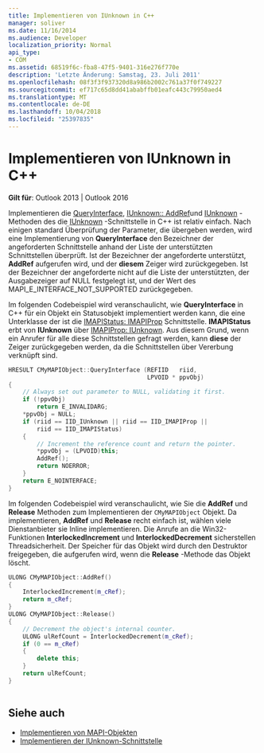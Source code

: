 ```yaml
---
title: Implementieren von IUnknown in C++
manager: soliver
ms.date: 11/16/2014
ms.audience: Developer
localization_priority: Normal
api_type:
- COM
ms.assetid: 68519f6c-fba8-47f5-9401-316e276f770e
description: 'Letzte Änderung: Samstag, 23. Juli 2011'
ms.openlocfilehash: 08f3f3f937320d8a986b2002c761a37f0f749227
ms.sourcegitcommit: ef717c65d8dd41ababffb01eafc443c79950aed4
ms.translationtype: MT
ms.contentlocale: de-DE
ms.lasthandoff: 10/04/2018
ms.locfileid: "25397835"
---
```

# <a name="implementing-iunknown-in-c"></a>Implementieren von IUnknown in C++

**Gilt für**: Outlook 2013 | Outlook 2016 
  
Implementieren die [QueryInterface](https://msdn.microsoft.com/library/ms682521%28v=VS.85%29.aspx), [IUnknown:: AddRef](https://msdn.microsoft.com/library/ms691379%28v=VS.85%29.aspx)und [IUnknown](https://msdn.microsoft.com/library/ms682317%28v=VS.85%29.aspx) -Methoden des die [IUnknown](https://msdn.microsoft.com/library/ms680509%28v=VS.85%29.aspx) -Schnittstelle in C++ ist relativ einfach. Nach einigen standard Überprüfung der Parameter, die übergeben werden, wird eine Implementierung von **QueryInterface** den Bezeichner der angeforderten Schnittstelle anhand der Liste der unterstützten Schnittstellen überprüft. Ist der Bezeichner der angeforderte unterstützt, **AddRef** aufgerufen wird, und der **diesem** Zeiger wird zurückgegeben. Ist der Bezeichner der angeforderte nicht auf die Liste der unterstützten, der Ausgabezeiger auf NULL festgelegt ist, und der Wert des MAPI_E_INTERFACE_NOT_SUPPORTED zurückgegeben. 
  
Im folgenden Codebeispiel wird veranschaulicht, wie **QueryInterface** in C++ für ein Objekt ein Statusobjekt implementiert werden kann, die eine Unterklasse der ist die [IMAPIStatus: IMAPIProp](imapistatusimapiprop.md) Schnittstelle. **IMAPIStatus** erbt von **IUnknown** über [IMAPIProp: IUnknown](imapipropiunknown.md). Aus diesem Grund, wenn ein Anrufer für alle diese Schnittstellen gefragt werden, kann **diese** der Zeiger zurückgegeben werden, da die Schnittstellen über Vererbung verknüpft sind. 
  
```cpp
HRESULT CMyMAPIObject::QueryInterface (REFIID   riid,
                                       LPVOID * ppvObj)
{
    // Always set out parameter to NULL, validating it first.
    if (!ppvObj)
        return E_INVALIDARG;
    *ppvObj = NULL;
    if (riid == IID_IUnknown || riid == IID_IMAPIProp ||
        riid == IID_IMAPIStatus)
    {
        // Increment the reference count and return the pointer.
        *ppvObj = (LPVOID)this;
        AddRef();
        return NOERROR;
    }
    return E_NOINTERFACE;
}

```

Im folgenden Codebeispiel wird veranschaulicht, wie Sie die **AddRef** und **Release** Methoden zum Implementieren der `CMyMAPIObject` Objekt. Da implementieren, **AddRef** und **Release** recht einfach ist, wählen viele Dienstanbieter sie Inline implementieren. Die Anrufe an die Win32-Funktionen **InterlockedIncrement** und **InterlockedDecrement** sicherstellen Threadsicherheit. Der Speicher für das Objekt wird durch den Destruktor freigegeben, die aufgerufen wird, wenn die **Release** -Methode das Objekt löscht. 
  
```cpp
ULONG CMyMAPIObject::AddRef()
{
    InterlockedIncrement(m_cRef);
    return m_cRef;
}
ULONG CMyMAPIObject::Release()
{
    // Decrement the object's internal counter.
    ULONG ulRefCount = InterlockedDecrement(m_cRef);
    if (0 == m_cRef)
    {
        delete this;
    }
    return ulRefCount;
}
 
```

## <a name="see-also"></a>Siehe auch

- [Implementieren von MAPI-Objekten](implementing-mapi-objects.md)
- [Implementieren der IUnknown-Schnittstelle](implementing-the-iunknown-interface.md)

